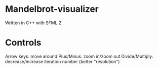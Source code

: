 # Mandelbrot-visualizer
Written in C++ with SFML 2

# Controls
Arrow keys: move around
Plus/Minus: zoom in/zoom out
Divide/Multiply: decrease/increase iteration number (better "resolution")
